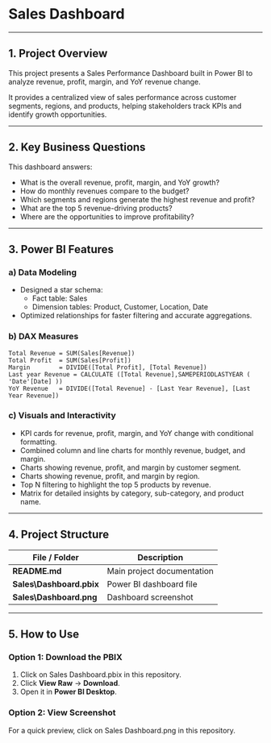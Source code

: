 # Sales Dashboard

---

## 1. Project Overview
This project presents a Sales Performance Dashboard built in Power BI to analyze revenue, profit, margin, and YoY revenue change.

It provides a centralized view of sales performance across customer segments, regions, and products, helping stakeholders track KPIs and identify growth opportunities.

---

## 2. Key Business Questions
This dashboard answers:

- What is the overall revenue, profit, margin, and YoY growth?
- How do monthly revenues compare to the budget?
- Which segments and regions generate the highest revenue and profit?
- What are the top 5 revenue-driving products?
- Where are the opportunities to improve profitability?

---

## 3. Power BI Features

### a) Data Modeling
- Designed a star schema:
  - Fact table: Sales
  - Dimension tables: Product, Customer, Location, Date
- Optimized relationships for faster filtering and accurate aggregations.

### b) DAX Measures
```DAX
Total Revenue = SUM(Sales[Revenue])
Total Profit  = SUM(Sales[Profit])
Margin        = DIVIDE([Total Profit], [Total Revenue])
Last year Revenue = CALCULATE ([Total Revenue],SAMEPERIODLASTYEAR ( 'Date'[Date] ))
YoY Revenue   = DIVIDE([Total Revenue] - [Last Year Revenue], [Last Year Revenue])
```

### c) Visuals and Interactivity

* KPI cards for revenue, profit, margin, and YoY change with conditional formatting.
* Combined column and line charts for monthly revenue, budget, and margin.
* Charts showing revenue, profit, and margin by customer segment.
* Charts showing revenue, profit, and margin by region.
* Top N filtering to highlight the top 5 products by revenue.
* Matrix for detailed insights by category, sub-category, and product name.

---

## 4. Project Structure

| File / Folder             | Description                    |
| ------------------------- | ------------------------------ |
| **README.md**             | Main project documentation     |
| **Sales\Dashboard.pbix** | Power BI dashboard file        |
| **Sales\Dashboard.png**                | Dashboard screenshot|

---

## 5. How to Use

### Option 1: Download the PBIX

1. Click on Sales Dashboard.pbix in this repository.
2. Click **View Raw** → **Download**.
3. Open it in **Power BI Desktop**.

### Option 2: View Screenshot

For a quick preview, click on Sales Dashboard.png in this repository.

